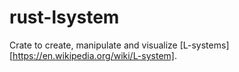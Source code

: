 # rust-lsystem
Crate to create, manipulate and visualize [L-systems][https://en.wikipedia.org/wiki/L-system].
